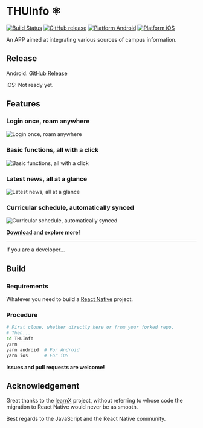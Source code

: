 # THUInfo ⚛️

[![Build Status](https://travis-ci.com/UNIDY2002/THUInfo.svg?branch=react)](https://travis-ci.com/UNIDY2002/THUInfo) [![GitHub release](https://img.shields.io/github/v/release/UNIDY2002/THUInfo)](https://github.com/UNIDY2002/THUInfo/releases) [![Platform Android](https://img.shields.io/badge/platform-android-brightgreen)](https://github.com/UNIDY2002/THUInfo/releases) [![Platform iOS](https://img.shields.io/badge/platform-ios-lightgrey)](https://apps.apple.com)

An APP aimed at integrating various sources of campus information.

## Release

Android: [GitHub Release](https://github.com/UNIDY2002/THUInfo/releases)

iOS: Not ready yet.

## Features

### Login once, roam anywhere

![Login once, roam anywhere](https://unidy2002.github.io/images/thui/login.jpg)

### Basic functions, all with a click

![Basic functions, all with a click](https://unidy2002.github.io/images/thui/home.jpg)

### Latest news, all at a glance

![Latest news, all at a glance](https://unidy2002.github.io/images/thui/news.jpg)

### Curricular schedule, automatically synced

![Curricular schedule, automatically synced](https://unidy2002.github.io/images/thui/schedule.jpg)

**[Download](#Release) and explore more!**

---

If you are a developer...

## Build

### Requirements

Whatever you need to build a [React Native](https://reactnative.cn/docs/getting-started.html) project.

### Procedure

```bash
# First clone, whether directly here or from your forked repo.
# Then...
cd THUInfo
yarn
yarn android  # For Android
yarn ios      # For iOS
```

**Issues and pull requests are welcome!**

## Acknowledgement

Great thanks to the [learnX](https://github.com/robertying/learnX) project, without referring to whose code the migration to React Native would never be as smooth.

Best regards to the JavaScript and the React Native community.

